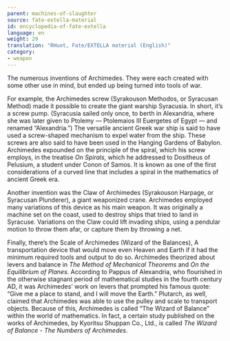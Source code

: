 ```yaml
---
parent: machines-of-slaughter
source: fate-extella-material
id: encyclopedia-of-fate-extella
language: en
weight: 29
translation: "RHuot, Fate/EXTELLA material (English)"
category:
- weapon
---
```


The numerous inventions of Archimedes.
They were each created with some other use in mind, but ended up being turned into tools of war.

For example, the Archimedes screw (Syrakouson Methodos, or Syracusan Method) made it possible to create the giant warship Syracusia. In short, it’s a screw pump.
(Syracusia sailed only once, to berth in Alexandria, where she was later given to Ptolemy — Ptolemaios III Euergetes of Egypt — and renamed “Alexandria.”)
The versatile ancient Greek war ship is said to have used a screw-shaped mechanism to expel water from the ship. These screws are also said to have been used in the Hanging Gardens of Babylon.
Archimedes expounded on the principle of the spiral, which his screw employs, in the treatise *On Spirals*, which he addressed to Dositheus of Pelusium, a student under Conon of Samos. It is known as one of the first considerations of a curved line that includes a spiral in the mathematics of ancient Greek era.

Another invention was the Claw of Archimedes (Syrakouson Harpage, or Syracusan Plunderer), a giant weaponized crane.
Archimedes employed many variations of this device as his main weapon.
It was originally a machine set on the coast, used to destroy ships that tried to land in Syracuse. Variations on the Claw could lift invading ships, using a pendular motion to throw them afar, or capture them by throwing a net.

Finally, there’s the Scale of Archimedes (Wizard of the Balances),
A transportation device that would move even Heaven and Earth if it had the minimum required tools and output to do so.
Archimedes theorized about levers and balance in *The Method of Mechanical Theorems* and *On the Equilibrium of Planes*.
According to Pappus of Alexandria, who flourished in the otherwise stagnant period of mathematical studies in the fourth century AD, it was Archimedes’ work on levers that prompted his famous quote: “Give me a place to stand, and I will move the Earth.” Plutarch, as well, claimed that Archimedes was able to use the pulley and scale to transport objects.
Because of this, Archimedes is called “The Wizard of Balance” within the world of mathematics. In fact, a certain study published on the works of Archimedes, by Kyoritsu Shuppan Co., Ltd., is called *The Wizard of Balance - The Numbers of Archimedes*.
